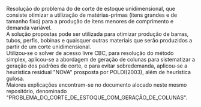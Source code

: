 Resolução do problema do de corte de estoque unidimensional, que consiste otimizar a utilização de matérias-primas (itens grandes e de tamanho fixo)
para a produção de itens menores de comprimento e demanda variável. 
<br> A solução propostas pode ser utilizada para otimizar produção de barras, tubos, perfis, bobinas e quaisquer outras materiais que serão produzidos a partir
de um corte unidimensional.
<br> Utilizou-se o solver de acesso livre CBC, para resolução do método simplex, aplicou-se a abordagem de geração de colunas para sistematizar a geração dos padrões de corte,
e para evitar sobredemanda, aplicou-se a heurística residual "NOVA" prosposta por POLDI(2003), além de heurística gulosa.
<br> Maiores explicações encontram-se no documento alocado neste mesmo repositório, denominado "PROBLEMA_DO_CORTE_DE_ESTOQUE_COM_GERAÇÃO_DE_COLUNAS".

